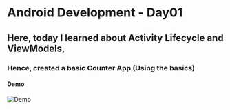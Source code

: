 # Android Development - Day01
## Here, today I learned about Activity Lifecycle and ViewModels,

### Hence, created a basic Counter App (Using the basics)

#### Demo
![Demo](output.gif)

